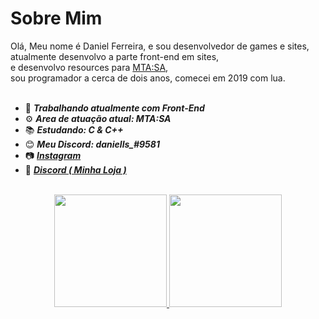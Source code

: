 <h1>Sobre Mim</h1>
Olá, Meu nome é Daniel Ferreira, e sou desenvolvedor de games e sites, </br> atualmente desenvolvo a parte front-end em sites, </br> e desenvolvo resources para <a href="https://multitheftauto.com/">MTA:SA</a>, </br> sou programador a cerca de dois anos, comecei em 2019 com lua. 
<br>
<br>

- 🎨 ***Trabalhando atualmente com Front-End*** 
- ⚙️ ***Area de atuação atual: MTA:SA***
- 📚 ***Estudando: C & C++*** 
- 😊 ***Meu Discord: daniells_#9581***
- 📷 ***<a href="https://www.instagram.com/daniells.lua/">Instagram</a>***
- 🛒 ***<a href="https://discord.gg/DdQVf6yjHw">Discord ( Minha Loja )</a>***


<br>

<div>

<div align="center">
  <a href="https://github.com/daniells56">
  <img height="180em" src="https://github-readme-stats.vercel.app/api?username=daniells56&show_icons=true&theme=dracula&include_all_commits=true&count_private=true"/>
  <img height="180em" src="https://github-readme-stats.vercel.app/api/top-langs/?username=daniells56&layout=compact&langs_count=7&theme=dracula"/>
</div>

</div>

<br>


